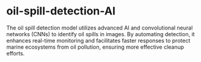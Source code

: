 # oil-spill-detection-AI
The oil spill detection model utilizes advanced AI and convolutional neural networks (CNNs) to identify oil spills in images. By automating detection, it enhances real-time monitoring and facilitates faster responses to protect marine ecosystems from oil pollution, ensuring more effective cleanup efforts.
